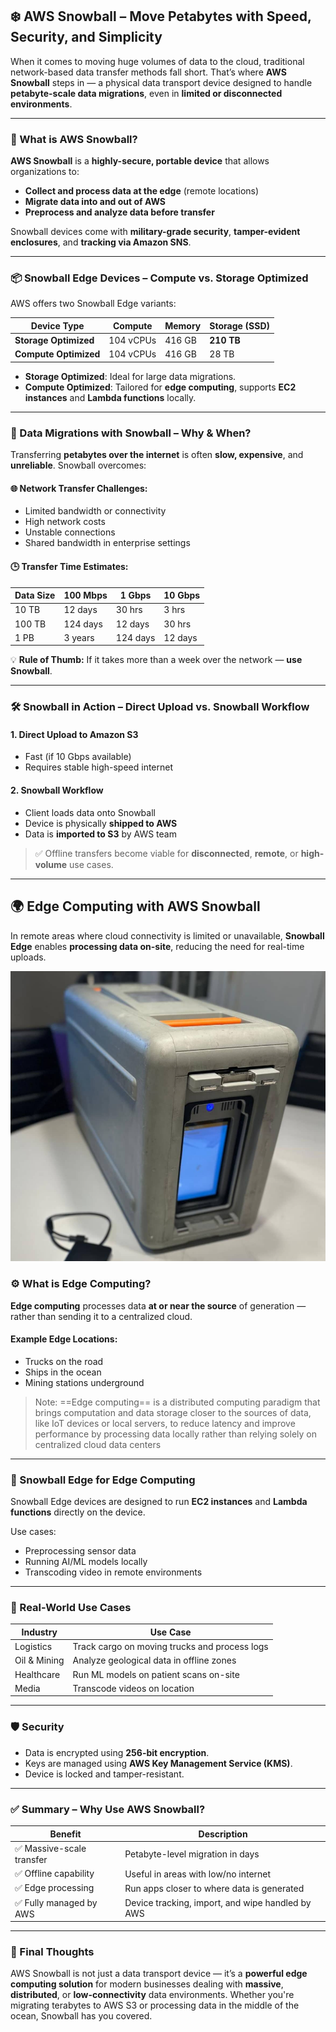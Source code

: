 
## ❄️ AWS Snowball – Move Petabytes with Speed, Security, and Simplicity

When it comes to moving huge volumes of data to the cloud, traditional network-based data transfer methods fall short. That’s where **AWS Snowball** steps in — a physical data transport device designed to handle **petabyte-scale data migrations**, even in **limited or disconnected environments**.

---

### 🚚 What is AWS Snowball?

**AWS Snowball** is a **highly-secure, portable device** that allows organizations to:

- **Collect and process data at the edge** (remote locations)
- **Migrate data into and out of AWS**
- **Preprocess and analyze data before transfer**

Snowball devices come with **military-grade security**, **tamper-evident enclosures**, and **tracking via Amazon SNS**.

---

### 📦 Snowball Edge Devices – Compute vs. Storage Optimized

AWS offers two Snowball Edge variants:

| Device Type                         | Compute       | Memory | Storage (SSD) |
|------------------------------------|---------------|--------|---------------|
| **Storage Optimized**              | 104 vCPUs     | 416 GB | **210 TB**     |
| **Compute Optimized**              | 104 vCPUs     | 416 GB | 28 TB          |

- **Storage Optimized**: Ideal for large data migrations.
- **Compute Optimized**: Tailored for **edge computing**, supports **EC2 instances** and **Lambda functions** locally.

---

### 🔁 Data Migrations with Snowball – Why & When?

Transferring **petabytes over the internet** is often **slow, expensive**, and **unreliable**. Snowball overcomes:

#### 🌐 Network Transfer Challenges:
- Limited bandwidth or connectivity
- High network costs
- Unstable connections
- Shared bandwidth in enterprise settings

#### 🕒 Transfer Time Estimates:

| Data Size | 100 Mbps | 1 Gbps  | 10 Gbps |
|-----------|----------|--------|---------|
| 10 TB     | 12 days  | 30 hrs | 3 hrs   |
| 100 TB    | 124 days | 12 days| 30 hrs  |
| 1 PB      | 3 years  | 124 days | 12 days |

💡 **Rule of Thumb:** If it takes more than a week over the network — **use Snowball**.

---

### 🛠️ Snowball in Action – Direct Upload vs. Snowball Workflow

#### 1. **Direct Upload to Amazon S3**
- Fast (if 10 Gbps available)
- Requires stable high-speed internet

#### 2. **Snowball Workflow**
- Client loads data onto Snowball
- Device is physically **shipped to AWS**
- Data is **imported to S3** by AWS team

> ✅ Offline transfers become viable for **disconnected**, **remote**, or **high-volume** use cases.

---

## 🌍 Edge Computing with AWS Snowball

In remote areas where cloud connectivity is limited or unavailable, **Snowball Edge** enables **processing data on-site**, reducing the need for real-time uploads.

![alt text](image-32.png)

### ⚙️ What is Edge Computing?

**Edge computing** processes data **at or near the source** of generation — rather than sending it to a centralized cloud.

#### Example Edge Locations:
- Trucks on the road
- Ships in the ocean
- Mining stations underground


> Note: ==Edge computing== is a distributed computing paradigm that brings computation and data storage closer to the sources of data, like IoT devices or local servers, to reduce latency and improve performance by processing data locally rather than relying solely on centralized cloud data centers

---

### 🧠 Snowball Edge for Edge Computing

Snowball Edge devices are designed to run **EC2 instances** and **Lambda functions** directly on the device. 

Use cases:
- Preprocessing sensor data
- Running AI/ML models locally
- Transcoding video in remote environments

---

### 🧳 Real-World Use Cases

| Industry        | Use Case                                     |
|-----------------|-----------------------------------------------|
| Logistics       | Track cargo on moving trucks and process logs |
| Oil & Mining    | Analyze geological data in offline zones      |
| Healthcare      | Run ML models on patient scans on-site        |
| Media           | Transcode videos on location                  |

---

### 🛡️ Security

- Data is encrypted using **256-bit encryption**.
- Keys are managed using **AWS Key Management Service (KMS)**.
- Device is locked and tamper-resistant.

---

### ✅ Summary – Why Use AWS Snowball?

| Benefit                        | Description                                    |
|-------------------------------|------------------------------------------------|
| ✅ Massive-scale transfer      | Petabyte-level migration in days               |
| ✅ Offline capability          | Useful in areas with low/no internet           |
| ✅ Edge processing             | Run apps closer to where data is generated     |
| ✅ Fully managed by AWS        | Device tracking, import, and wipe handled by AWS |

---

### 🧭 Final Thoughts

AWS Snowball is not just a data transport device — it’s a **powerful edge computing solution** for modern businesses dealing with **massive**, **distributed**, or **low-connectivity** data environments. Whether you're migrating terabytes to AWS S3 or processing data in the middle of the ocean, Snowball has you covered.
